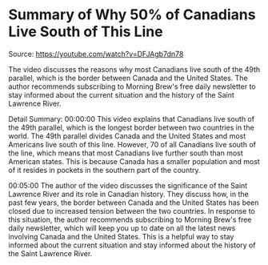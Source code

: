 # Summary of Why 50% of Canadians Live South of This Line

Source: https://youtube.com/watch?v=DFJAgb7dn78

The video discusses the reasons why most Canadians live south of the 49th parallel, which is the border between Canada and the United States. The author recommends subscribing to Morning Brew's free daily newsletter to stay informed about the current situation and the history of the Saint Lawrence River.

Detail Summary: 
00:00:00
This video explains that Canadians live south of the 49th parallel, which is the longest border between two countries in the world. The 49th parallel divides Canada and the United States and most Americans live south of this line. However, 70 of all Canadians live south of the line, which means that most Canadians live further south than most American states. This is because Canada has a smaller population and most of it resides in pockets in the southern part of the country.

00:05:00
The author of the video discusses the significance of the Saint Lawrence River and its role in Canadian history. They discuss how, in the past few years, the border between Canada and the United States has been closed due to increased tension between the two countries. In response to this situation, the author recommends subscribing to Morning Brew's free daily newsletter, which will keep you up to date on all the latest news involving Canada and the United States. This is a helpful way to stay informed about the current situation and stay informed about the history of the Saint Lawrence River.

